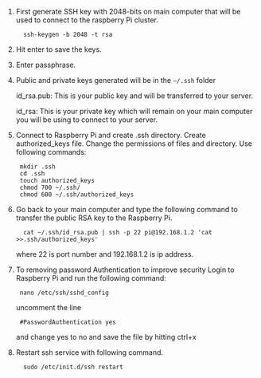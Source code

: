 1. First generate SSH key with 2048-bits on main computer that will be used to
   connect to the raspberry Pi cluster. 

         ssh-keygen -b 2048 -t rsa 

2. Hit enter to save the keys. 

3. Enter passphrase. 

4. Public and private keys generated will be in the `~/.ssh` folder 

     id_rsa.pub: This is your public key and will be transferred to your server. 

     id_rsa: This is your private key which will remain on your main computer you will be using to connect to your server. 

5. Connect to Raspberry Pi and create .ssh directory. Create authorized_keys 
   file. Change the permissions of files and directory. Use following commands: 

        mkdir .ssh 
        cd .ssh
        touch authorized_keys 
        chmod 700 ~/.ssh/ 
        chmod 600 ~/.ssh/authorized_keys 

6. Go back to your main computer and type the following command to transfer the
   public RSA key to the Raspberry Pi. 
 
         cat ~/.ssh/id_rsa.pub | ssh -p 22 pi@192.168.1.2 'cat >>.ssh/authorized_keys' 
 
   where 22 is port number and 192.168.1.2 is ip address. 

7. To removing password Authentication to improve security Login to
   Raspberry Pi and run the following command: 

        nano /etc/ssh/sshd_config  

   uncomment 
   the line 

        #PasswordAuthentication yes 

   and change yes to no and save the file by hitting ctrl+x 

8.  Restart ssh service with following command. 

          sudo /etc/init.d/ssh restart
